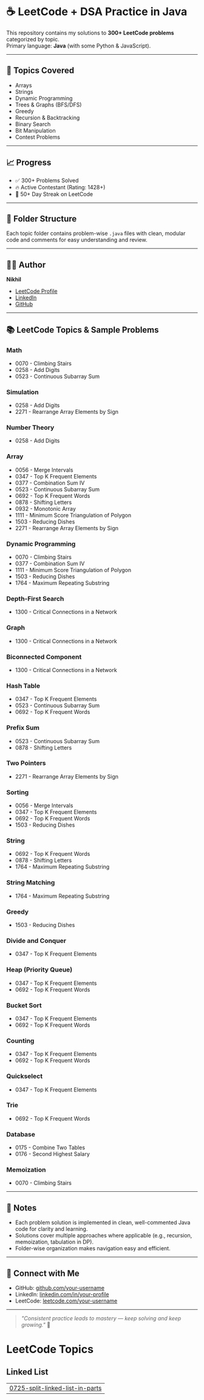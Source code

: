# ☕️ LeetCode + DSA Practice in Java

This repository contains my solutions to **300+ LeetCode problems** categorized by topic.  
Primary language: **Java** (with some Python & JavaScript).

---

## 🚀 Topics Covered

- Arrays  
- Strings  
- Dynamic Programming  
- Trees & Graphs (BFS/DFS)  
- Greedy  
- Recursion & Backtracking  
- Binary Search  
- Bit Manipulation  
- Contest Problems  

---

## 📈 Progress

- ✅ 300+ Problems Solved  
- 🔥 Active Contestant (Rating: 1428+)  
- 📅 50+ Day Streak on LeetCode  

---

## 📂 Folder Structure

Each topic folder contains problem-wise `.java` files with clean, modular code and comments for easy understanding and review.

---

## 👨‍💻 Author

**Nikhil**  
- [LeetCode Profile](https://leetcode.com/Nikhil_72)  
- [LinkedIn](https://linkedin.com/in/nikhil-3652872a2)  
- [GitHub](https://github.com/Nikhil19904)  

---

## 📚 LeetCode Topics & Sample Problems

### Math  
- 0070 - Climbing Stairs  
- 0258 - Add Digits  
- 0523 - Continuous Subarray Sum  

### Simulation  
- 0258 - Add Digits  
- 2271 - Rearrange Array Elements by Sign  

### Number Theory  
- 0258 - Add Digits  

### Array  
- 0056 - Merge Intervals  
- 0347 - Top K Frequent Elements  
- 0377 - Combination Sum IV  
- 0523 - Continuous Subarray Sum  
- 0692 - Top K Frequent Words  
- 0878 - Shifting Letters  
- 0932 - Monotonic Array  
- 1111 - Minimum Score Triangulation of Polygon  
- 1503 - Reducing Dishes  
- 2271 - Rearrange Array Elements by Sign  

### Dynamic Programming  
- 0070 - Climbing Stairs  
- 0377 - Combination Sum IV  
- 1111 - Minimum Score Triangulation of Polygon  
- 1503 - Reducing Dishes  
- 1764 - Maximum Repeating Substring  

### Depth-First Search  
- 1300 - Critical Connections in a Network  

### Graph  
- 1300 - Critical Connections in a Network  

### Biconnected Component  
- 1300 - Critical Connections in a Network  

### Hash Table  
- 0347 - Top K Frequent Elements  
- 0523 - Continuous Subarray Sum  
- 0692 - Top K Frequent Words  

### Prefix Sum  
- 0523 - Continuous Subarray Sum  
- 0878 - Shifting Letters  

### Two Pointers  
- 2271 - Rearrange Array Elements by Sign  

### Sorting  
- 0056 - Merge Intervals  
- 0347 - Top K Frequent Elements  
- 0692 - Top K Frequent Words  
- 1503 - Reducing Dishes  

### String  
- 0692 - Top K Frequent Words  
- 0878 - Shifting Letters  
- 1764 - Maximum Repeating Substring  

### String Matching  
- 1764 - Maximum Repeating Substring  

### Greedy  
- 1503 - Reducing Dishes  

### Divide and Conquer  
- 0347 - Top K Frequent Elements  

### Heap (Priority Queue)  
- 0347 - Top K Frequent Elements  
- 0692 - Top K Frequent Words  

### Bucket Sort  
- 0347 - Top K Frequent Elements  
- 0692 - Top K Frequent Words  

### Counting  
- 0347 - Top K Frequent Elements  
- 0692 - Top K Frequent Words  

### Quickselect  
- 0347 - Top K Frequent Elements  

### Trie  
- 0692 - Top K Frequent Words  

### Database  
- 0175 - Combine Two Tables  
- 0176 - Second Highest Salary  

### Memoization  
- 0070 - Climbing Stairs  

---

## 📝 Notes

- Each problem solution is implemented in clean, well-commented Java code for clarity and learning.  
- Solutions cover multiple approaches where applicable (e.g., recursion, memoization, tabulation in DP).  
- Folder-wise organization makes navigation easy and efficient.

---

## 📣 Connect with Me

- GitHub: [github.com/your-username](https://github.com/Nikhil19904)  
- LinkedIn: [linkedin.com/in/your-profile](https://linkedin.com/in/nikhil-3652872a2)  
- LeetCode: [leetcode.com/your-username](https://leetcode.com/Nikhl_72)  

---

> _"Consistent practice leads to mastery — keep solving and keep growing."_ 🚀

<!---LeetCode Topics Start-->
# LeetCode Topics
## Linked List
|  |
| ------- |
| [0725-split-linked-list-in-parts](https://github.com/Nikhil19904/DSA-LeetCode-Java/tree/master/0725-split-linked-list-in-parts) |
<!---LeetCode Topics End-->